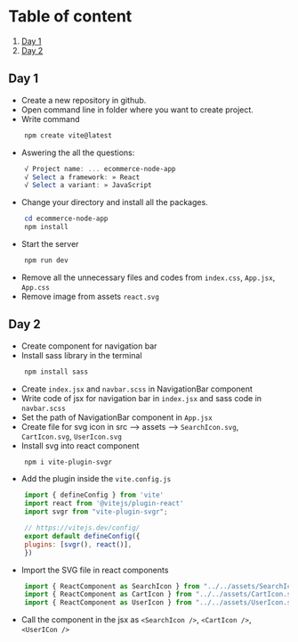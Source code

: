 # Table of content

1. [Day 1](#day-1)
2. [Day 2](#day-2)

## Day 1

- Create a new repository in github.
- Open command line in folder where you want to create project.
- Write command 
```powershell
    npm create vite@latest
```
- Aswering the all the questions:
```powershell
    √ Project name: ... ecommerce-node-app
    √ Select a framework: » React
    √ Select a variant: » JavaScript
```
- Change your directory and install all the packages.
```powershell
    cd ecommerce-node-app
    npm install
```
- Start the server
```powershell
    npm run dev
```
- Remove all the unnecessary files and codes from `index.css`, `App.jsx`, `App.css`
- Remove image from assets `react.svg`

## Day 2 

- Create component for navigation bar 
- Install sass library in the terminal 
```powershell
    npm install sass
```
- Create `index.jsx` and `navbar.scss` in NavigationBar component
- Write code of jsx for navigation bar in `index.jsx` and sass code in `navbar.scss`
- Set the path of NavigationBar component in `App.jsx`
- Create file for svg icon in src --> assets --> `SearchIcon.svg`, `CartIcon.svg`, `UserIcon.svg`
- Install svg into react component
```powershell
    npm i vite-plugin-svgr
```
- Add the plugin inside the `vite.config.js`
```js
    import { defineConfig } from 'vite'
    import react from '@vitejs/plugin-react'
    import svgr from "vite-plugin-svgr";

    // https://vitejs.dev/config/
    export default defineConfig({
    plugins: [svgr(), react()],
    })
```
- Import the SVG file in react components
```jsx
    import { ReactComponent as SearchIcon } from "../../assets/SearchIcon.svg";
    import { ReactComponent as CartIcon } from "../../assets/CartIcon.svg";
    import { ReactComponent as UserIcon } from "../../assets/UserIcon.svg";
```
- Call the component in the jsx as `<SearchIcon />`, `<CartIcon />`, `<UserICon />`